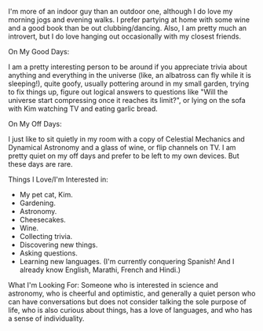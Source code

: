 I'm more of an indoor guy than an outdoor one, although I do love my morning jogs and evening walks. I prefer partying at home with some wine and a good book than be out clubbing/dancing. Also, I am pretty much an introvert, but I do love hanging out occasionally with my closest friends.

On My Good Days:

I am a pretty interesting person to be around if you appreciate trivia about anything and everything in the universe (like, an albatross can fly while it is sleeping!), quite goofy, usually pottering around in my small garden, trying to fix things up, figure out logical answers to questions like "Will the universe start compressing once it reaches its limit?", or lying on the sofa with Kim watching TV and eating garlic bread.

On My Off Days:

I just like to sit quietly in my room with a copy of Celestial Mechanics and Dynamical Astronomy and a glass of wine, or flip channels on TV. I am pretty quiet on my off days and prefer to be left to my own devices. But these days are rare.

Things I Love/I'm Interested in:

- My pet cat, Kim.
- Gardening.
- Astronomy.
- Cheesecakes.
- Wine.
- Collecting trivia.
- Discovering new things.
- Asking questions.
- Learning new languages. (I'm currently conquering Spanish! And I already know English, Marathi, French and Hindi.)

What I'm Looking For:
Someone who is interested in science and astronomy, who is cheerful and optimistic, and generally a quiet person who can have conversations but does not consider talking the sole purpose of life, who is also curious about things, has a love of languages, and who has a sense of individuality.

